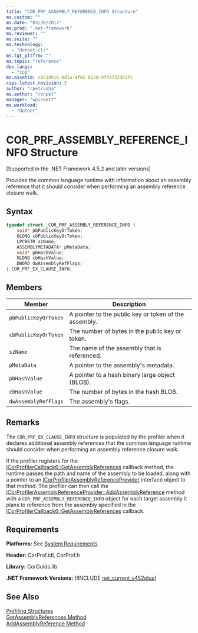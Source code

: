 ```yaml
---
title: "COR_PRF_ASSEMBLY_REFERENCE_INFO Structure"
ms.custom: ""
ms.date: "03/30/2017"
ms.prod: ".net-framework"
ms.reviewer: ""
ms.suite: ""
ms.technology: 
  - "dotnet-clr"
ms.tgt_pltfrm: ""
ms.topic: "reference"
dev_langs: 
  - "cpp"
ms.assetid: c8c1d916-8d1a-4f82-8128-9fd3732383fc
caps.latest.revision: 5
author: "rpetrusha"
ms.author: "ronpet"
manager: "wpickett"
ms.workload: 
  - "dotnet"
---
```

# COR_PRF_ASSEMBLY_REFERENCE_INFO Structure
[Supported in the .NET Framework 4.5.2 and later versions]  
  
 Provides the common language runtime with information about an assembly reference that it should consider when performing an assembly reference closure walk.  
  
## Syntax  
  
```cpp  
typedef struct _COR_PRF_ASSEMBLY_REFERENCE_INFO {  
    void* pbPublicKeyOrToken;  
    ULONG cbPublicKeyOrToken;  
    LPCWSTR szName;  
    ASSEMBLYMETADATA* pMetaData;  
    void* pbHashValue;  
    ULONG cbHashValue;  
    DWORD dwAssemblyRefFlags;  
} COR_PRF_EX_CLAUSE_INFO;  
```  
  
## Members  
  
|Member|Description|  
|------------|-----------------|  
|`pbPublicKeyOrToken`|A pointer to the public key or token of the assembly.|  
|`cbPublicKeyOrToken`|The number of bytes in the public key or token.|  
|`szName`|The name of the assembly that is referenced.|  
|`pMetaData`|A pointer to the assembly's metadata.|  
|`pbHashValue`|A pointer to a hash binary large object (BLOB).|  
|`cbHashValue`|The number of bytes in the hash BLOB.|  
|`dwAssemblyRefFlags`|The assembly's flags.|  
  
## Remarks  
 The `COR_PRF_EX_CLAUSE_INFO` structure is populated by the profiler when it declares additional assembly references that the common language runtime should consider when performing an assembly reference closure walk.  
  
 If the profiler registers for the [ICorProfilerCallback6::GetAssemblyReferences](../../../../docs/framework/unmanaged-api/profiling/icorprofilercallback6-getassemblyreferences-method.md) callback method, the runtime passes the path and name of the assembly to be loaded, along with a pointer to an [ICorProfilerAssemblyReferenceProvider](../../../../docs/framework/unmanaged-api/profiling/icorprofilerassemblyreferenceprovider-interface.md) interface object to that method. The profiler can then call the [ICorProfilerAssemblyReferenceProvider::AddAssemblyReference](../../../../docs/framework/unmanaged-api/profiling/icorprofilerassemblyreferenceprovider-addassemblyreference-method.md) method with a `COR_PRF_ASSEMBLY_REFERENCE_INFO` object for each target assembly it plans to reference from the assembly specified in the [ICorProfilerCallback6::GetAssemblyReferences](../../../../docs/framework/unmanaged-api/profiling/icorprofilercallback6-getassemblyreferences-method.md) callback.  
  
## Requirements  
 **Platforms:** See [System Requirements](../../../../docs/framework/get-started/system-requirements.md).  
  
 **Header:** CorProf.idl, CorProf.h  
  
 **Library:** CorGuids.lib  
  
 **.NET Framework Versions:** [!INCLUDE [net_current_v452plus](../../../../includes/net-current-v452plus-md.md)]  
  
## See Also  
 [Profiling Structures](../../../../docs/framework/unmanaged-api/profiling/profiling-structures.md)  
 [GetAssemblyReferences Method](../../../../docs/framework/unmanaged-api/profiling/icorprofilercallback6-getassemblyreferences-method.md)  
 [AddAssemblyReference Method](../../../../docs/framework/unmanaged-api/profiling/icorprofilerassemblyreferenceprovider-addassemblyreference-method.md)
